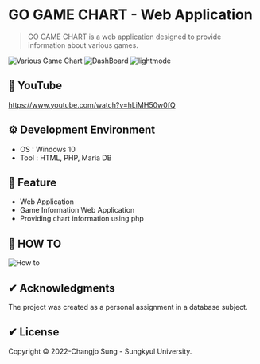# GO GAME CHART - Web Application  

>GO GAME CHART is a web application designed to provide information about various games. 


![Various Game Chart](https://user-images.githubusercontent.com/92200057/172000498-5c2b92bb-31e8-4ccd-a93e-3b7438fd749c.JPG)
![DashBoard](https://user-images.githubusercontent.com/92200057/172000474-692a9ccf-eb9d-4900-9ae2-8f67ee778808.JPG)
![lightmode](https://user-images.githubusercontent.com/92200057/172000642-98ed21f9-2bfd-426b-b1d8-b85cafa1b5ac.JPG)


## 📢 YouTube
https://www.youtube.com/watch?v=hLiMH50w0fQ

## ⚙ Development Environment
 * OS : Windows 10
 * Tool : HTML, PHP, Maria DB
 
## 🚀 Feature
 * Web Application 
 * Game Information Web Application 
 * Providing chart information using php

## 🚀 HOW TO 
![How to](https://user-images.githubusercontent.com/92200057/172000681-7fee749a-db99-4cf2-9576-d4cb24aab4b8.JPG)

## ✔ Acknowledgments
 The project was created as a personal assignment in a database subject.

## ✔ License
Copyright © 2022-Changjo Sung - Sungkyul University.
